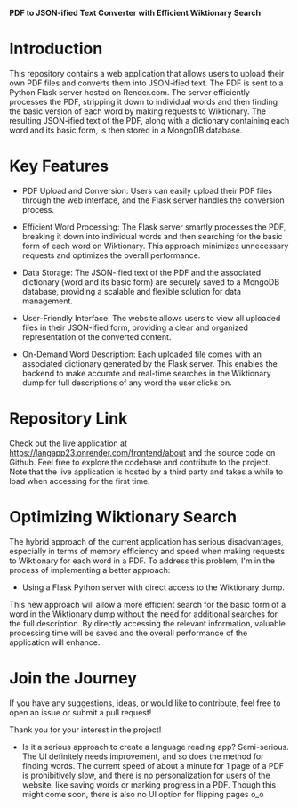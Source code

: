  

**PDF to JSON-ified Text Converter with Efficient Wiktionary Search**
# Introduction
This repository contains a web application that allows users to upload their own PDF files and converts them into JSON-ified text. The PDF is sent to a Python Flask server hosted on Render.com. The server efficiently processes the PDF, stripping it down to individual words and then finding the basic version of each word by making requests to Wiktionary. The resulting JSON-ified text of the PDF, along with a dictionary containing each word and its basic form, is then stored in a MongoDB database.

# Key Features
* PDF Upload and Conversion: Users can easily upload their PDF files through the web interface, and the Flask server handles the conversion process.

* Efficient Word Processing: The Flask server smartly processes the PDF, breaking it down into individual words and then searching for the basic form of each word on Wiktionary. This approach minimizes unnecessary requests and optimizes the overall performance.

* Data Storage: The JSON-ified text of the PDF and the associated dictionary (word and its basic form) are securely saved to a MongoDB database, providing a scalable and flexible solution for data management.

* User-Friendly Interface: The website allows users to view all uploaded files in their JSON-ified form, providing a clear and organized representation of the converted content.

* On-Demand Word Description: Each uploaded file comes with an associated dictionary generated by the Flask server. This enables the backend to make accurate and real-time searches in the Wiktionary dump for full descriptions of any word the user clicks on.

# Repository Link
Check out the live application at https://langapp23.onrender.com/frontend/about and the source code on Github. Feel free to explore the codebase and contribute to the project. Note that the live application is hosted by a third party and takes a while to load when accessing for the first time.

# Optimizing Wiktionary Search
The hybrid approach of the current application has serious disadvantages, especially in terms of memory efficiency and speed when making requests to Wiktionary for each word in a PDF. To address this problem, I'm in the process of implementing a better approach:

* Using a Flask Python server with direct access to the Wiktionary dump.

This new approach will allow a more efficient search for the basic form of a word in the Wiktionary dump without the need for additional searches for the full description. By directly accessing the relevant information, valuable processing time will be saved and the overall performance of the application will enhance.

# Join the Journey
If you have any suggestions, ideas, or would like to contribute, feel free to open an issue or submit a pull request!

Thank you for your interest in the project!

* Is it a serious approach to create a language reading app?
Semi-serious. The UI definitely needs improvement, and so does the method for finding words. The current speed of about a minute for 1 page of a PDF is prohibitively slow, and there is no personalization for users of the website, like saving words or marking progress in a PDF. Though this might come soon, there is also no UI option for flipping pages o_o

